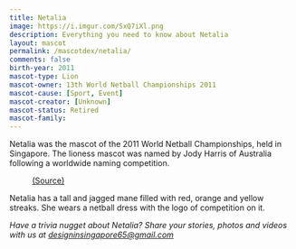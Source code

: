 ```yaml
---
title: Netalia
image: https://i.imgur.com/SxQ7iXl.png
description: Everything you need to know about Netalia
layout: mascot
permalink: /mascotdex/netalia/
comments: false
birth-year: 2011
mascot-type: Lion
mascot-owner: 13th World Netball Championships 2011
mascot-cause: [Sport, Event]
mascot-creator: [Unknown]
mascot-status: Retired
mascot-family: 
---
```


Netalia was the mascot of the 2011 World Netball Championships, held in Singapore. The lioness mascot was named by Jody Harris of Australia following a worldwide naming competition. 

<figure>
<img src="https://i.imgur.com/ebiczo4.jpg" alt="">
<figcaption><a href="https://www.facebook.com/photo?fbid=10150261422953792&set=a.10150261415848792 " target="_blank">(Source)</a></figcaption>
</figure>

Netalia has a tall and jagged mane filled with red, orange and yellow streaks. She wears a netball dress with the logo of competition on it.

<i>Have a trivia nugget about Netalia? Share your stories, photos and videos with us at designinsingapore65@gmail.com</i>
